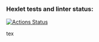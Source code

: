 ### Hexlet tests and linter status:
[![Actions Status](https://github.com/AlexanderKireev/java-project-73/workflows/hexlet-check/badge.svg)](https://github.com/AlexanderKireev/java-project-73/actions)

tex